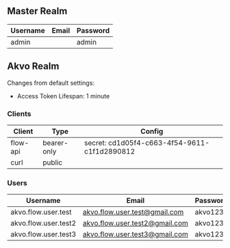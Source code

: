 ## Master Realm

| Username             | Email                          | Password |
|----------------------|--------------------------------|----------|
| admin                |                                | admin    |

## Akvo Realm

Changes from default settings:

* Access Token Lifespan: 1 minute


### Clients


| Client   | Type        | Config                                       |
|----------|-------------|----------------------------------------------|
| flow-api | bearer-only | secret: cd1d05f4-c663-4f54-9611-c1f1d2890812 |
| curl     | public      |                                              |


### Users


| Username             | Email                          | Password |
|----------------------|--------------------------------|----------|
| akvo.flow.user.test  | akvo.flow.user.test@gmail.com  | akvo123  |
| akvo.flow.user.test2 | akvo.flow.user.test2@gmail.com | akvo123  |
| akvo.flow.user.test3 | akvo.flow.user.test3@gmail.com | akvo123  |
